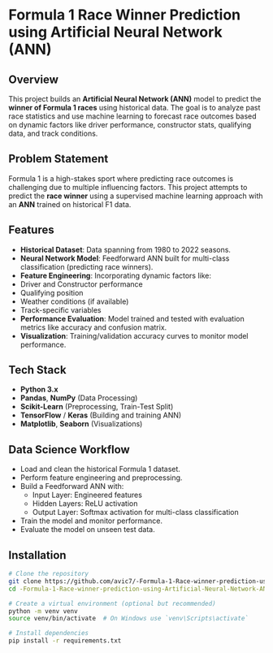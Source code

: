 # Formula 1 Race Winner Prediction using Artificial Neural Network (ANN)

## Overview
This project builds an **Artificial Neural Network (ANN)** model to predict the **winner of Formula 1 races** using historical data. The goal is to analyze past race statistics and use machine learning to forecast race outcomes based on dynamic factors like driver performance, constructor stats, qualifying data, and track conditions.



## Problem Statement
Formula 1 is a high-stakes sport where predicting race outcomes is challenging due to multiple influencing factors. This project attempts to predict the **race winner** using a supervised machine learning approach with an **ANN** trained on historical F1 data.



## Features
- **Historical Dataset**: Data spanning from 1980 to 2022 seasons.
- **Neural Network Model**: Feedforward ANN built for multi-class classification (predicting race winners).
-  **Feature Engineering**: Incorporating dynamic factors like:
  - Driver and Constructor performance
  - Qualifying position
  - Weather conditions (if available)
  - Track-specific variables
- **Performance Evaluation**: Model trained and tested with evaluation metrics like accuracy and confusion matrix.
-  **Visualization**: Training/validation accuracy curves to monitor model performance.



## Tech Stack
- **Python 3.x**
- **Pandas**, **NumPy** (Data Processing)
- **Scikit-Learn** (Preprocessing, Train-Test Split)
- **TensorFlow** / **Keras** (Building and training ANN)
- **Matplotlib**, **Seaborn** (Visualizations)


## Data Science Workflow
- Load and clean the historical Formula 1 dataset.
- Perform feature engineering and preprocessing.
- Build a Feedforward ANN with:
  - Input Layer: Engineered features
  - Hidden Layers: ReLU activation
  - Output Layer: Softmax activation for multi-class classification
- Train the model and monitor performance.
- Evaluate the model on unseen test data.


## Installation

```bash
# Clone the repository
git clone https://github.com/avic7/-Formula-1-Race-winner-prediction-using-Artificial-Neural-Network-ANN-.git
cd -Formula-1-Race-winner-prediction-using-Artificial-Neural-Network-ANN-

# Create a virtual environment (optional but recommended)
python -m venv venv
source venv/bin/activate  # On Windows use `venv\Scripts\activate`

# Install dependencies
pip install -r requirements.txt
